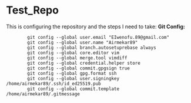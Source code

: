 # Test_Repo
This is configuring the repository and the steps I need to take:
   **Git Config:**
```
        git config --global user.email "EIwenofu.89@gmail.com"
        git config --global user.name "Airmekar89"
        git config --global branch.autosetuprebase always
        git config --global core.editor vim
        git config --global merge.tool vimdiff
        git config --global credential.helper store
        git config --global commit.gpgsign true
        git config --global gpg.format ssh
        git config --global user.signingkey /home/airmekar89/.ssh/id_ed25519.pub
        git config --global commit.template /home/airmekar89/.gitmessage
```
       

